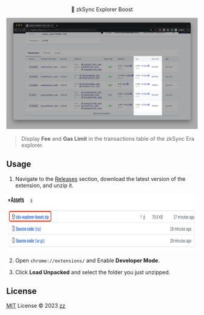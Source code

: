 <p align="center">🚀 zkSync Explorer Boost</p>

<p align="center">
  <img src="./screenshots/screen.png" />
</p>

> Display **Fee** and **Gas Limit** in the transactions table of the zkSync Era explorer.

## Usage

1. Navigate to the [Releases](https://github.com/holazz/zks-explorer-boost/releases) section, download the latest version of the extension, and unzip it.

<img src="./screenshots/extension.png" height="150" />

2. Open `chrome://extensions/` and Enable **Developer Mode**.

3. Click **Load Unpacked** and select the folder you just unzipped.

## License

[MIT](./LICENSE) License © 2023 [zz](https://github.com/holazz)
